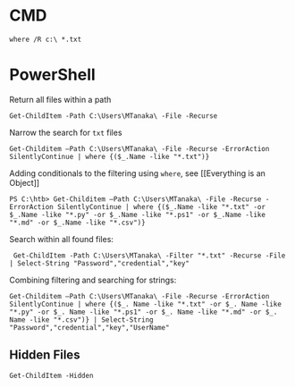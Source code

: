 
# CMD

```
where /R c:\ *.txt
```

# PowerShell 

Return all files within a path 

```powershell-session
Get-ChildItem -Path C:\Users\MTanaka\ -File -Recurse 
```

Narrow the search for `txt` files

```powershell-session
Get-Childitem –Path C:\Users\MTanaka\ -File -Recurse -ErrorAction SilentlyContinue | where {($_.Name -like "*.txt")}
```

Adding conditionals to the filtering using `where`, see [[Everything is an Object]]

```powershell-session
PS C:\htb> Get-Childitem –Path C:\Users\MTanaka\ -File -Recurse -ErrorAction SilentlyContinue | where {($_.Name -like "*.txt" -or $_.Name -like "*.py" -or $_.Name -like "*.ps1" -or $_.Name -like "*.md" -or $_.Name -like "*.csv")}
```

Search within all found files:

```powershell-session
 Get-ChildItem -Path C:\Users\MTanaka\ -Filter "*.txt" -Recurse -File | Select-String "Password","credential","key"
```

Combining filtering and searching for strings:

```powershell-session
Get-Childitem –Path C:\Users\MTanaka\ -File -Recurse -ErrorAction SilentlyContinue | where {($_. Name -like "*.txt" -or $_. Name -like "*.py" -or $_. Name -like "*.ps1" -or $_. Name -like "*.md" -or $_. Name -like "*.csv")} | Select-String "Password","credential","key","UserName"
```

## Hidden Files 

```
Get-ChildItem -Hidden
```